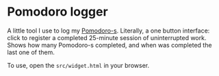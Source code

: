 # Pomodoro logger

A little tool I use to log my [Pomodoro-s](http://www.pomodorotechnique.com/). Literally, a one button interface: click to register a completed 25-minute session of uninterrupted work. Shows how many Pomodoro-s completed, and when was completed the last one of them.

To use, open the `src/widget.html` in your browser.